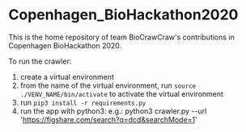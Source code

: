 # Copenhagen_BioHackathon2020
This is the home repository of team BioCrawCraw's contributions in Copenhagen BioHackathon 2020.

To run the crawler:
1) create a virtual environment
2) from the name of the virtual environment, run `source ./VENV_NAME/bin/activate` to activate the virtual environment
3) run `pip3 install -r requirements.py`
4) run the app with python3: e.g.: python3 crawler.py --url 'https://figshare.com/search?q=dcd&searchMode=1'
